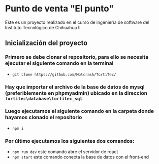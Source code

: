 # Punto de venta "El punto"
Este es un proyecto realizado en el curso de ingeniería de software del Instituto Tecnológico de Chihuahua II

## Inicialización del proyecto
### Primero se debe clonar el repositorio, para ello se necesita ejecutar el siguiente comando en la terminal
* `git clone https://github.com/Motcrash/TortiTec/`
### Hay que importar el archivo de la base de datos de mysql (preferiblemente en phpmyadmin) ubicado en la direccion `tortitec\database\tortitec_sql` 
### Luego ejecutamos el siguiente comando en la carpeta donde hayamos clonado el repositorio
* `npm i`
### Por último ejecutamos los siguientes dos comandos:
* `npm run dev` este comando abre el servidor de react
* `npm start` este comando conecta la base de datos con el front-end
